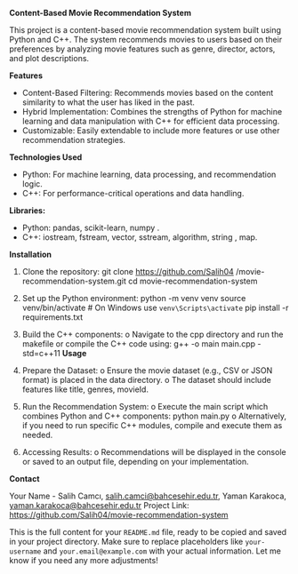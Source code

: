 **Content-Based Movie Recommendation System**

This project is a content-based movie recommendation system built using Python and C++. The system recommends movies to users based on their preferences by analyzing movie features such as genre, director, actors, and plot descriptions.

**Features**
- Content-Based Filtering: Recommends movies based on the content similarity to what the user has liked in the past.
- Hybrid Implementation: Combines the strengths of Python for machine learning and data manipulation with C++ for efficient data processing.
- Customizable: Easily extendable to include more features or use other recommendation strategies.

**Technologies Used**
- Python: For machine learning, data processing, and recommendation logic.
- C++: For performance-critical operations and data handling.

**Libraries:**
- Python: pandas, scikit-learn, numpy .  
- C++: iostream, fstream, vector, sstream, algorithm, string , map.

**Installation**
1.	 Clone the repository:
   git clone https://github.com/Salih04 /movie-recommendation-system.git
   cd movie-recommendation-system

2.	Set up the Python environment:
python -m venv venv
source venv/bin/activate  # On Windows use `venv\Scripts\activate`
pip install -r requirements.txt

3.	Build the C++ components:
o	Navigate to the cpp directory and run the makefile or compile the C++ code using:
 	                    g++ -o main main.cpp -std=c++11
**Usage**
1.	Prepare the Dataset:
o	Ensure the movie dataset (e.g., CSV or JSON format) is placed in the data directory.
o	The dataset should include features like title, genres, movieId.
2.	Run the Recommendation System:
o	Execute the main script which combines Python and C++ components:
    python main.py
o	Alternatively, if you need to run specific C++ modules, compile and execute them as needed.
3.	Accessing Results:
o	Recommendations will be displayed in the console or saved to an output file, depending on your implementation.

**Contact**

Your Name -  Salih Camcı, salih.camci@bahcesehir.edu.tr, Yaman Karakoca, yaman.karakoca@bahcesehir.edu.tr
Project Link: https://github.com/Salih04/movie-recommendation-system

This is the full content for your `README.md` file, ready to be copied and saved in your project directory. Make sure to replace placeholders like `your-username` and `your.email@example.com` with your actual information. Let me know if you need any more adjustments!

